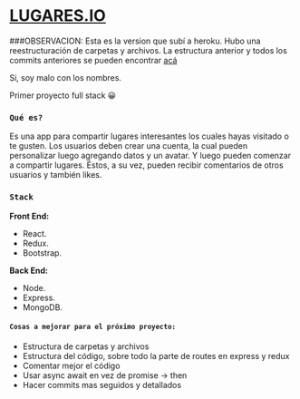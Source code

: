 # [LUGARES.IO](https://lugaresio.heroku.com)

###OBSERVACION:
  Esta es la version que subí a heroku. Hubo una reestructuración de carpetas y archivos. La estructura anterior y todos los commits anteriores se pueden encontrar [acá](https://github.com/diegocamy/lugaresIO)

Si, soy malo con los nombres.

Primer proyecto full stack 😀

### `Qué es?`

Es una app para compartir lugares interesantes los cuales hayas visitado o te gusten.
Los usuarios deben crear una cuenta, la cual pueden personalizar luego agregando datos y un avatar. Y luego pueden comenzar a compartir lugares. Éstos, a su vez, pueden recibir comentarios de otros usuarios y también likes.

### `Stack`

**Front End:**
* React.
* Redux.
* Bootstrap.

**Back End:**
* Node.
* Express.
* MongoDB.

#### `Cosas a mejorar para el próximo proyecto:`
* Estructura de carpetas y archivos
* Estructura del código, sobre todo la parte de routes en express y redux
* Comentar mejor el código
* Usar async await en vez de promise -> then
* Hacer commits mas seguidos y detallados


